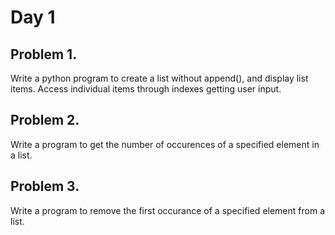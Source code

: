 # Day 1

## Problem 1.
Write a python program to create a list without append(), and display list items. Access individual items through indexes getting user input.

## Problem 2.
Write a program to get the number of occurences of a specified element in a list.

## Problem 3. 
Write a program to remove the first occurance of a specified element from a list.
